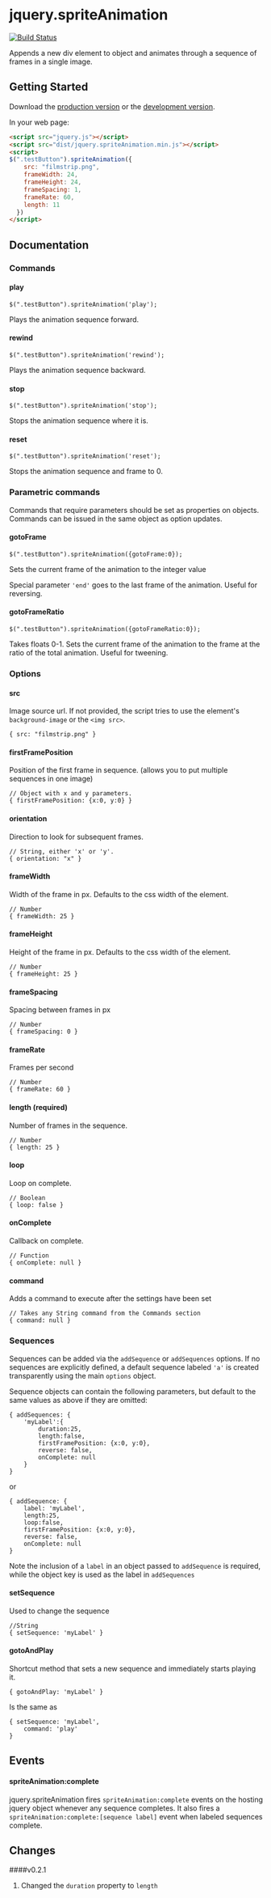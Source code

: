 # jquery.spriteAnimation

[![Build Status](https://travis-ci.org/gunderson/jquery.spriteAnimation.png?branch=master)](https://travis-ci.org/gunderson/jquery.spriteAnimation)

Appends a new div element to object and animates through a sequence of frames in a single image.

## Getting Started
Download the [production version][min] or the [development version][max].

[min]: https://raw.github.com/gunderson/jquery.spriteAnimation/master/dist/jquery.spriteAnimation.min.js
[max]: https://raw.github.com/gunderson/jquery.spriteAnimation/master/dist/jquery.spriteAnimation.js

In your web page:

```html
<script src="jquery.js"></script>
<script src="dist/jquery.spriteAnimation.min.js"></script>
<script>
$(".testButton").spriteAnimation({
    src: "filmstrip.png",
    frameWidth: 24,
    frameHeight: 24,
    frameSpacing: 1,
    frameRate: 60,
    length: 11
  })
</script>
```

## Documentation

### Commands

#### play

    $(".testButton").spriteAnimation('play');

Plays the animation sequence forward.

#### rewind

    $(".testButton").spriteAnimation('rewind');

Plays the animation sequence backward.

#### stop

    $(".testButton").spriteAnimation('stop');

Stops the animation sequence  where it is.

#### reset

    $(".testButton").spriteAnimation('reset');

Stops the animation sequence and frame to 0.

### Parametric commands

Commands that require parameters should be set as properties on objects. Commands can be issued in the same object as option updates.

#### gotoFrame

    $(".testButton").spriteAnimation({gotoFrame:0});

Sets the current frame of the animation to the integer value

Special parameter `'end'` goes to the last frame of the animation. Useful for reversing.

#### gotoFrameRatio

    $(".testButton").spriteAnimation({gotoFrameRatio:0});

Takes floats 0-1. Sets the current frame of the animation to the frame at the ratio of the total animation. Useful for tweening.


### Options

#### src

Image source url. If not provided, the script tries to use the element's `background-image` or the `<img src>`.

    { src: "filmstrip.png" }

#### firstFramePosition

Position of the first frame in sequence. (allows you to put multiple sequences in one image)

    // Object with x and y parameters. 
    { firstFramePosition: {x:0, y:0} }

#### orientation

Direction to look for subsequent frames.

    // String, either 'x' or 'y'. 
    { orientation: "x" }

#### frameWidth

Width of the frame in px. Defaults to the css width of the element.

    // Number 
    { frameWidth: 25 }

#### frameHeight

Height of the frame in px. Defaults to the css width of the element.

    // Number 
    { frameHeight: 25 }

#### frameSpacing

Spacing between frames in px

    // Number 
    { frameSpacing: 0 }

#### frameRate

Frames per second

    // Number 
    { frameRate: 60 }

#### length (required)

Number of frames in the sequence.

    // Number 
    { length: 25 }

#### loop

Loop on complete.

    // Boolean 
    { loop: false }

#### onComplete

Callback on complete.

    // Function 
    { onComplete: null }

#### command

Adds a command to execute after the settings have been set
    
    // Takes any String command from the Commands section
    { command: null }

### Sequences

Sequences can be added via the `addSequence` or `addSequences` options. If no sequences are explicitly defined, a default sequence labeled `'a'` is created transparently using the main `options` object.

Sequence objects can contain the following parameters, but default to the same values as above if they are omitted:

    { addSequences: {
        'myLabel':{
            duration:25,
            length:false,
            firstFramePosition: {x:0, y:0},
            reverse: false,
            onComplete: null
        }
    }

or

    { addSequence: {
        label: 'myLabel',
        length:25,
        loop:false,
        firstFramePosition: {x:0, y:0},
        reverse: false,
        onComplete: null
    }

Note the inclusion of a `label` in an object passed to `addSequence` is required, while the object key is used as the label in `addSequences`

#### setSequence

Used to change the sequence

    //String
    { setSequence: 'myLabel' }

#### gotoAndPlay

Shortcut method that sets a new sequence and immediately starts playing it.

    { gotoAndPlay: 'myLabel' }

Is the same as

    { setSequence: 'myLabel',
        command: 'play'
    }


Events
-----

#### spriteAnimation:complete

jquery.spriteAnimation fires `spriteAnimation:complete` events on the hosting jquery object whenever any sequence completes. It also fires a `spriteAnimation:complete:[sequence label]` event when labeled sequences complete.

Changes
-----

####v0.2.1

1. Changed the `duration` property to `length`
